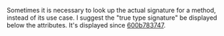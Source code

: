 Sometimes it is necessary to look up the actual signature for a method, instead of its use case. I suggest the "true type signature" be displayed below the attributes.
It's displayed since [600b783747](https://github.com/scala/scala/commit/600b78374789fba87ef72e927207135653e03c1c).
